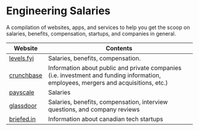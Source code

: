 # Engineering Salaries

A compilation of websites, apps, and services to help you get the scoop on salaries, benefits, compensation, startups, and companies in general.

| Website | Contents |
| ------- | ----------- |
| [levels.fyi](https://levels.fyi) | Salaries, benefits, compensation.|
| [crunchbase](https://crunchbase.com) | Information about public and private companies (i.e. investment and funding information, employees, mergers and acquisitions, etc.) |
| [payscale](https://payscale.com) | Salaries |
| [glassdoor](https://glassdoor.com) | Salaries, benefits, compensation, interview questions, and company reviews |
| [briefed.in](https://briefed.in/) | Information about canadian tech startups |
